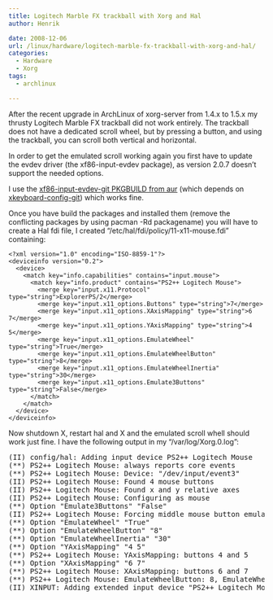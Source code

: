 ```yaml
---
title: Logitech Marble FX trackball with Xorg and Hal
author: Henrik

date: 2008-12-06
url: /linux/hardware/logitech-marble-fx-trackball-with-xorg-and-hal/
categories:
  - Hardware
  - Xorg
tags:
  - archlinux

---
```

After the recent upgrade in ArchLinux of xorg-server from 1.4.x to 1.5.x my thrusty Logitech Marble FX trackball did not work entirely. The trackball does not have a dedicated scroll wheel, but by pressing a button, and using the trackball, you can scroll both vertical and horizontal.
<!--more-->

In order to get the emulated scroll working again you first have to update the evdev driver (the xf86-input-evdev package), as version 2.0.7 doesn&#8217;t support the needed options.

I use the [xf86-input-evdev-git PKGBUILD from aur][1] (which depends on [xkeyboard-config-git][2]) which works fine.

Once you have build the packages and installed them (remove the conflicting packages by using pacman -Rd packagename) you will have to create a Hal fdi file, I created &#8220;/etc/hal/fdi/policy/11-x11-mouse.fdi&#8221; containing:

<pre>
<code class="language-xml">&lt;?xml version="1.0" encoding="ISO-8859-1"?&gt;
&lt;deviceinfo version="0.2"&gt;
  &lt;device&gt;
    &lt;match key="info.capabilities" contains="input.mouse"&gt;
      &lt;match key="info.product" contains="PS2++ Logitech Mouse"&gt;
        &lt;merge key="input.x11.Protocol" type="string"&gt;ExplorerPS/2&lt;/merge&gt;
        &lt;merge key="input.x11_options.Buttons" type="string"&gt;7&lt;/merge&gt;
        &lt;merge key="input.x11_options.XAxisMapping" type="string"&gt;6 7&lt;/merge&gt;
        &lt;merge key="input.x11_options.YAxisMapping" type="string"&gt;4 5&lt;/merge&gt;
        &lt;merge key="input.x11_options.EmulateWheel" type="string"&gt;True&lt;/merge&gt;
        &lt;merge key="input.x11_options.EmulateWheelButton" type="string"&gt;8&lt;/merge&gt;
        &lt;merge key="input.x11_options.EmulateWheelInertia" type="string"&gt;30&lt;/merge&gt;
        &lt;merge key="input.x11_options.Emulate3Buttons" type="string"&gt;False&lt;/merge&gt;
      &lt;/match&gt;
    &lt;/match&gt;
  &lt;/device&gt;
&lt;/deviceinfo&gt;
</code></pre>

Now shutdown X, restart hal and X and the emulated scroll whell should work just fine. I have the following output in my &#8220;/var/log/Xorg.0.log&#8221;:

<pre>(II) config/hal: Adding input device PS2++ Logitech Mouse
(**) PS2++ Logitech Mouse: always reports core events
(**) PS2++ Logitech Mouse: Device: "/dev/input/event3"
(II) PS2++ Logitech Mouse: Found 4 mouse buttons
(II) PS2++ Logitech Mouse: Found x and y relative axes
(II) PS2++ Logitech Mouse: Configuring as mouse
(**) Option "Emulate3Buttons" "False"
(II) PS2++ Logitech Mouse: Forcing middle mouse button emulation off.
(**) Option "EmulateWheel" "True"
(**) Option "EmulateWheelButton" "8"
(**) Option "EmulateWheelInertia" "30"
(**) Option "YAxisMapping" "4 5"
(**) PS2++ Logitech Mouse: YAxisMapping: buttons 4 and 5
(**) Option "XAxisMapping" "6 7"
(**) PS2++ Logitech Mouse: XAxisMapping: buttons 6 and 7
(**) PS2++ Logitech Mouse: EmulateWheelButton: 8, EmulateWheelInertia: 30, EmulateWheelTimeout: 200
(II) XINPUT: Adding extended input device "PS2++ Logitech Mouse" (type: MOUSE)</pre>

 [1]: http://aur.archlinux.org/packages.php?do_Details=1&ID=19593&O=&L=&C=&K=&SB=&SO=&PP=&do_Orphans=&SeB=
 [2]: http://aur.archlinux.org/packages.php?do_Details=1&ID=19592&O=&L=&C=&K=&SB=&SO=&PP=&do_Orphans=&SeB=
